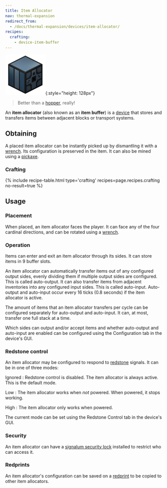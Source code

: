 ```yaml
---
title: Item Allocator
nav: thermal-expansion
redirect_from:
  - /docs/thermal-expansion/devices/item-allocator/
recipes:
  crafting:
    - device-item-buffer
---
```


![Item allocator](/assets/images/thermal-expansion/item-allocator.png){:style="height: 128px"}

> Better than a [hopper](https://minecraft.gamepedia.com/Hopper), really!


An **item allocator** (also known as an **item buffer**) is a
[device](/docs/devices/) that stores and transfers items between adjacent blocks
or transport systems.


Obtaining
---------

A placed item allocator can be instantly picked up by dismantling it with a
[wrench](/docs/wrenches/). Its configuration is preserved in the item. It can
also be mined using a [pickaxe](https://minecraft.gamepedia.com/Pickaxe).

### Crafting
{% include recipe-table.html type='crafting' recipes=page.recipes.crafting no-result=true %}


Usage
-----

### Placement
When placed, an item allocator faces the player. It can face any of the four
cardinal directions, and can be rotated using a [wrench](/docs/wrenches/).

### Operation
Items can enter and exit an item allocator through its sides. It can store items
in 9 buffer slots.

An item allocator can automatically transfer items out of any configured output
sides, evenly dividing them if multiple output sides are configured. This is
called auto-output. It can also transfer items from adjacent inventories into
any configured input sides. This is called auto-input. Auto-output and
auto-input occur every 16 ticks (0.8 seconds) if the item allocator is active.

The amount of items that an item allocator transfers per cycle can be configured
separately for auto-output and auto-input. It can, at most, transfer one full
stack at a time.

Which sides can output and/or accept items and whether auto-output and
auto-input are enabled can be configured using the Configuration tab in the
device's GUI.

### Redstone control
An item allocator may be configured to respond to
[redstone](https://minecraft.gamepedia.com/Redstone) signals. It can be in one
of three modes:

Ignored
: Redstone control is disabled. The item allocator is always active. This is the
default mode.

Low
: The item allocator works when *not* powered. When powered, it stops working.

High
: The item allocator only works when powered.

The current mode can be set using the Redstone Control tab in the device's GUI.

### Security
An item allocator can have a [signalum security
lock](/docs/signalum-security-lock/) installed to restrict who can access it.

### Redprints
An item allocator's configuration can be saved on a [redprint](/docs/redprint/)
to be copied to other item allocators.
